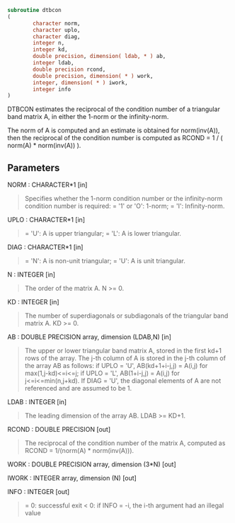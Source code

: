 ```fortran
subroutine dtbcon
(
        character norm,
        character uplo,
        character diag,
        integer n,
        integer kd,
        double precision, dimension( ldab, * ) ab,
        integer ldab,
        double precision rcond,
        double precision, dimension( * ) work,
        integer, dimension( * ) iwork,
        integer info
)
```

DTBCON estimates the reciprocal of the condition number of a
triangular band matrix A, in either the 1-norm or the infinity-norm.

The norm of A is computed and an estimate is obtained for
norm(inv(A)), then the reciprocal of the condition number is
computed as
RCOND = 1 / ( norm(A) * norm(inv(A)) ).

## Parameters
NORM : CHARACTER*1 [in]
> Specifies whether the 1-norm condition number or the
> infinity-norm condition number is required:
> = '1' or 'O':  1-norm;
> = 'I':         Infinity-norm.

UPLO : CHARACTER*1 [in]
> = 'U':  A is upper triangular;
> = 'L':  A is lower triangular.

DIAG : CHARACTER*1 [in]
> = 'N':  A is non-unit triangular;
> = 'U':  A is unit triangular.

N : INTEGER [in]
> The order of the matrix A.  N >= 0.

KD : INTEGER [in]
> The number of superdiagonals or subdiagonals of the
> triangular band matrix A.  KD >= 0.

AB : DOUBLE PRECISION array, dimension (LDAB,N) [in]
> The upper or lower triangular band matrix A, stored in the
> first kd+1 rows of the array. The j-th column of A is stored
> in the j-th column of the array AB as follows:
> if UPLO = 'U', AB(kd+1+i-j,j) = A(i,j) for max(1,j-kd)<=i<=j;
> if UPLO = 'L', AB(1+i-j,j)    = A(i,j) for j<=i<=min(n,j+kd).
> If DIAG = 'U', the diagonal elements of A are not referenced
> and are assumed to be 1.

LDAB : INTEGER [in]
> The leading dimension of the array AB.  LDAB >= KD+1.

RCOND : DOUBLE PRECISION [out]
> The reciprocal of the condition number of the matrix A,
> computed as RCOND = 1/(norm(A) * norm(inv(A))).

WORK : DOUBLE PRECISION array, dimension (3*N) [out]

IWORK : INTEGER array, dimension (N) [out]

INFO : INTEGER [out]
> = 0:  successful exit
> < 0:  if INFO = -i, the i-th argument had an illegal value
